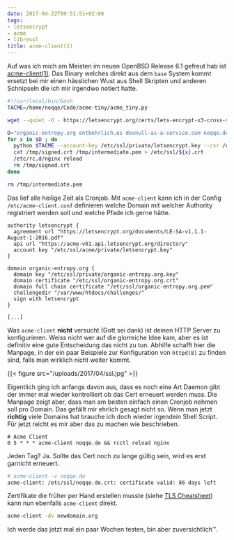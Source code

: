 ```yaml
---
date: 2017-04-22T09:51:51+02:00
tags:
- letsencrypt
- acme
- libressl
title: acme-client(1)
---
```


Auf was ich mich am Meisten im neuen OpenBSD Release 6.1 gefreut hab ist
[acme-client(1)](http://man.openbsd.org/acme-client). Das Binary welches
direkt aus dem `base` System kommt ersetzt bei mir einen hässlichen Wust
aus Shell Skripten und anderen Schnipseln die ich mir irgendwo notiert
hatte.

``` bash
#!/usr/local/bin/bash
TACME=/home/noqqe/Code/acme-tiny/acme_tiny.py

wget --quiet -O - https://letsencrypt.org/certs/lets-encrypt-x3-cross-signed.pem > /tmp/intermediate.pem

D="organic-entropy.org entbehrlich.es devnull-as-a-service.com noqqe.de"
for x in $D ; do
  python $TACME --account-key /etc/ssl/private/letsencrypt.key --csr /etc/ssl/csrs/${x}.csr --acme-dir /var/www/htdocs/challenges/ > /tmp/signed.crt || exit
  cat /tmp/signed.crt /tmp/intermediate.pem > /etc/ssl/${x}.crt
  /etc/rc.d/nginx reload
  rm /tmp/signed.crt
done

rm /tmp/intermediate.pem
```

Das lief alle heilige Zeit als Cronjob. Mit `acme-client` kann ich in der
Config `/etc/acme-client.conf` definieren welche Domain mit welcher
Authority registriert werden soll und welche Pfade ich gerne hätte.

```
authority letsencrypt {
  agreement url "https://letsencrypt.org/documents/LE-SA-v1.1.1-August-1-2016.pdf"
  api url "https://acme-v01.api.letsencrypt.org/directory"
  account key "/etc/ssl/acme/private/letsencrypt.key"
}

domain organic-entropy.org {
  domain key "/etc/ssl/private/organic-entropy.org.key"
  domain certificate "/etc/ssl/organic-entropy.org.crt"
  domain full chain certificate "/etc/ssl/organic-entropy.org.pem"
  challengedir "/var/www/htdocs/challenges/"
  sign with letsencrypt
}

[...]
```

Was `acme-client` **nicht** versucht (Gott sei dank) ist deinen HTTP Server zu
konfigurieren. Weiss nicht wer auf die glorreiche Idee kam, aber es ist
definitiv eine gute Entscheidung das nicht zu tun. Abhilfe schafft hier die
Manpage, in der ein paar Beispiele zur Konfiguration von `httpd(8)` zu
finden sind, falls man wirklich nicht weiter kommt.

{{< figure src="/uploads/2017/04/ssl.jpg" >}}

Eigentlich ging ich anfangs davon aus, dass es noch eine Art Daemon gibt
der immer mal wieder kontrolliert ob das Cert erneuert werden muss. Die
Manpage zeigt aber, dass man am besten einfach einen Cronjob nehmen soll
pro Domain. Das gefällt mir ehrlich gesagt nicht so. Wenn man jetzt **richtig** viele Domains
hat brauche ich doch wieder irgendein Shell Script. Für jetzt reicht es mir
aber das zu machen wie beschrieben.

```
# Acme Client
0 5 * * * acme-client noqqe.de && rcctl reload nginx
```

Jeden Tag? Ja. Sollte das Cert noch zu lange gültig sein, wird es erst
garnicht erneuert.

``` bash
# acme-client -v noqqe.de
acme-client: /etc/ssl/noqqe.de.crt: certificate valid: 86 days left
```

Zertifikate die früher per Hand erstellen musste (siehe [TLS Cheatsheet](https://noqqe.de/sammelsurium/ssltls-cheatsheet/))
kann nun ebenfalls `acme-client` direkt.

``` bash
acme-client -dv newdomain.org
```

Ich werde das jetzt mal ein paar Wochen testen, bin aber zuversichtlich™.
